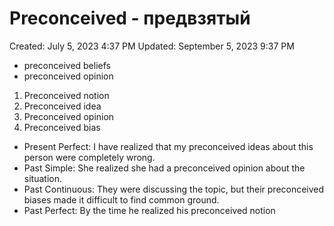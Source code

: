 # Preconceived - предвзятый

Created: July 5, 2023 4:37 PM
Updated: September 5, 2023 9:37 PM

- preconceived beliefs
- preconceived opinion

1. Preconceived notion
2. Preconceived idea
3. Preconceived opinion
4. Preconceived bias

- Present Perfect: I have realized that my preconceived ideas about this person were completely wrong.
- Past Simple: She realized she had a preconceived opinion about the situation.
- Past Continuous: They were discussing the topic, but their preconceived biases made it difficult to find common ground.
- Past Perfect: By the time he realized his preconceived notion